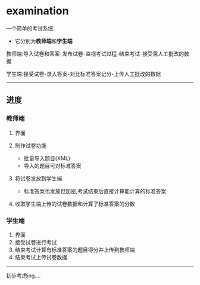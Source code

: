 # examination
一个简单的考试系统:
+ 它分别为**教师端**和**学生端**

教师端:导入试卷和答案-发布试卷-监视考试过程-结束考试-接受需人工批改的数据

学生端:接受试卷-录入答案-对比标准答案记分-上传人工批改的数据

-----------
## 进度

### 教师端
1. 界面
2. 制作试卷功能
	+ 批量导入题目(XML)
	+ 导入的题目可对标准答案

3. 将试卷发放到学生端
	+ 标准答案也发放但加密,考试结束后直接计算能计算的标准答案

4. 收取学生端上传的试卷数据和计算了标准答案的分数

### 学生端
1. 界面
2. 接受试卷进行考试
3. 结束考试计算有标准答案的题目得分并上传到教师端
4. 结束考试上传试卷数据

--------------------------------------------------
初步考虑ing....
